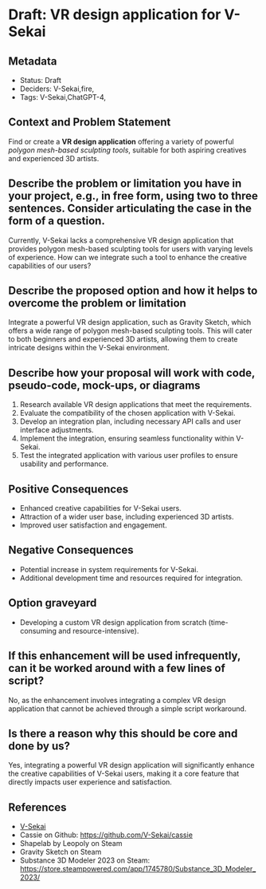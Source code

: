 # Draft: VR design application for V-Sekai

## Metadata

- Status: Draft <!-- draft | proposed | rejected | accepted | deprecated | superseded by -->
- Deciders: V-Sekai,fire,
- Tags: V-Sekai,ChatGPT-4,

## Context and Problem Statement

Find or create a **VR design application** offering a variety of powerful _polygon mesh-based sculpting tools_, suitable for both aspiring creatives and experienced 3D artists.

## Describe the problem or limitation you have in your project, e.g., in free form, using two to three sentences. Consider articulating the case in the form of a question.

Currently, V-Sekai lacks a comprehensive VR design application that provides polygon mesh-based sculpting tools for users with varying levels of experience. How can we integrate such a tool to enhance the creative capabilities of our users?

## Describe the proposed option and how it helps to overcome the problem or limitation

Integrate a powerful VR design application, such as Gravity Sketch, which offers a wide range of polygon mesh-based sculpting tools. This will cater to both beginners and experienced 3D artists, allowing them to create intricate designs within the V-Sekai environment.

## Describe how your proposal will work with code, pseudo-code, mock-ups, or diagrams

1. Research available VR design applications that meet the requirements.
2. Evaluate the compatibility of the chosen application with V-Sekai.
3. Develop an integration plan, including necessary API calls and user interface adjustments.
4. Implement the integration, ensuring seamless functionality within V-Sekai.
5. Test the integrated application with various user profiles to ensure usability and performance.

## Positive Consequences

- Enhanced creative capabilities for V-Sekai users.
- Attraction of a wider user base, including experienced 3D artists.
- Improved user satisfaction and engagement.

## Negative Consequences

- Potential increase in system requirements for V-Sekai.
- Additional development time and resources required for integration.

## Option graveyard

- Developing a custom VR design application from scratch (time-consuming and resource-intensive).

## If this enhancement will be used infrequently, can it be worked around with a few lines of script?

No, as the enhancement involves integrating a complex VR design application that cannot be achieved through a simple script workaround.

## Is there a reason why this should be core and done by us?

Yes, integrating a powerful VR design application will significantly enhance the creative capabilities of V-Sekai users, making it a core feature that directly impacts user experience and satisfaction.

## References

- [V-Sekai](https://v-sekai.org/)
- Cassie on Github: https://github.com/V-Sekai/cassie
- Shapelab by Leopoly on Steam
- Gravity Sketch on Steam
- Substance 3D Modeler 2023 on Steam: https://store.steampowered.com/app/1745780/Substance_3D_Modeler_2023/
